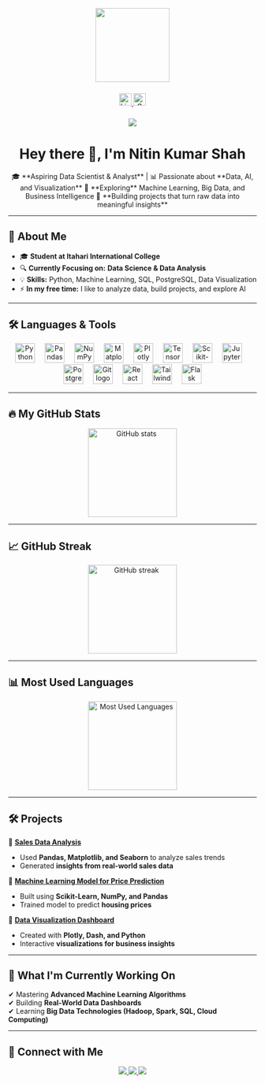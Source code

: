 <div align="center">
  <img height="150" src="https://media.giphy.com/media/M9gbBd9nbDrOTu1Mqx/giphy.gif" />
</div>

###

<div align="center">
  <a href="https://www.linkedin.com/in/nitin-kumar-shah-689229326">
    <img src="https://img.shields.io/static/v1?message=LinkedIn&logo=linkedin&label=&color=0077B5&logoColor=white&labelColor=&style=for-the-badge" height="25" alt="LinkedIn logo" />
  </a>
  <a href="mailto:shahnitin500@gmail.com">
    <img src="https://img.shields.io/badge/Gmail-D14836?style=for-the-badge&logo=gmail&logoColor=white" height="25" alt="Gmail logo" />
  </a>
</div>

###

<div align="center">
  <img src="https://visitor-badge.laobi.icu/badge?page_id=Nitin2OO3577" />
</div>

###

<h1 align="center">Hey there 👋, I'm Nitin Kumar Shah</h1>

<p align="center">
🎓 **Aspiring Data Scientist & Analyst** | 📊 Passionate about **Data, AI, and Visualization**  
📍 **Exploring** Machine Learning, Big Data, and Business Intelligence  
🚀 **Building projects that turn raw data into meaningful insights**  
</p>

---

## 🔹 About Me  

- 🎓 **Student at Itahari International College**  
- 🔍 **Currently Focusing on:** **Data Science & Data Analysis**  
- 💡 **Skills:** Python, Machine Learning, SQL, PostgreSQL, Data Visualization  
- ⚡ **In my free time:** I like to analyze data, build projects, and explore AI  

---

## 🛠 Languages & Tools  

<div align="center">
  <img src="https://cdn.jsdelivr.net/gh/devicons/devicon/icons/python/python-original.svg" height="40" alt="Python logo" />
  <img width="12" />
  <img src="https://cdn.jsdelivr.net/gh/devicons/devicon/icons/pandas/pandas-original.svg" height="40" alt="Pandas logo" />
  <img width="12" />
  <img src="https://cdn.jsdelivr.net/gh/devicons/devicon/icons/numpy/numpy-original.svg" height="40" alt="NumPy logo" />
  <img width="12" />
  <img src="https://upload.wikimedia.org/wikipedia/commons/8/84/Matplotlib_icon.svg" height="40" alt="Matplotlib logo" />
  <img width="12" />
  <img src="https://upload.wikimedia.org/wikipedia/commons/3/37/Plotly-logo.png" height="40" alt="Plotly logo" />
  <img width="12" />
  <img src="https://cdn.jsdelivr.net/gh/devicons/devicon/icons/tensorflow/tensorflow-original.svg" height="40" alt="TensorFlow logo" />
  <img width="12" />
  <img src="https://cdn.jsdelivr.net/gh/devicons/devicon/icons/scikit-learn/scikit-learn-original.svg" height="40" alt="Scikit-Learn logo" />
  <img width="12" />
  <img src="https://cdn.jsdelivr.net/gh/devicons/devicon/icons/jupyter/jupyter-original.svg" height="40" alt="Jupyter Notebook logo" />
  <img width="12" />
  <img src="https://cdn.jsdelivr.net/gh/devicons/devicon/icons/postgresql/postgresql-original.svg" height="40" alt="PostgreSQL logo" />
  <img width="12" />
  <img src="https://cdn.jsdelivr.net/gh/devicons/devicon/icons/git/git-original.svg" height="40" alt="Git logo" />
  <img width="12" />
  <img src="https://cdn.jsdelivr.net/gh/devicons/devicon/icons/react/react-original.svg" height="40" alt="React logo" />
  <img width="12" />
  <img src="https://cdn.jsdelivr.net/gh/devicons/devicon/icons/tailwindcss/tailwindcss-plain.svg" height="40" alt="Tailwind CSS logo" />
  <img width="12" />
  <img src="https://upload.wikimedia.org/wikipedia/commons/3/3c/Flask_logo.svg" height="40" alt="Flask logo" />
</div>

---

## 🔥 My GitHub Stats  

<div align="center">
  <img src="https://github-readme-stats.vercel.app/api?username=Nitin2OO3577&show_icons=true&theme=radical&hide_border=false&border_radius=5" height="180" alt="GitHub stats" />
</div>

---

## 📈 GitHub Streak  

<div align="center">
  <img src="https://github-readme-streak-stats.herokuapp.com/?user=Nitin2OO3577&theme=radical&hide_border=false&border_radius=5" height="180" alt="GitHub streak" />
</div>

---

## 📊 Most Used Languages  

<div align="center">
  <img src="https://github-readme-stats.vercel.app/api/top-langs/?username=Nitin2OO3577&layout=compact&theme=radical&hide_border=false&border_radius=5" height="180" alt="Most Used Languages" />
</div>

---

## 🛠 Projects  

🔹 **[Sales Data Analysis](https://github.com/Nitin2OO3577/sales-data-analysis)**  
   - Used **Pandas, Matplotlib, and Seaborn** to analyze sales trends  
   - Generated **insights from real-world sales data**  

🔹 **[Machine Learning Model for Price Prediction](https://github.com/Nitin2OO3577/price-prediction-ml)**  
   - Built using **Scikit-Learn, NumPy, and Pandas**  
   - Trained model to predict **housing prices**  

🔹 **[Data Visualization Dashboard](https://github.com/Nitin2OO3577/data-dashboard)**  
   - Created with **Plotly, Dash, and Python**  
   - Interactive **visualizations for business insights**  

---

## 🎯 What I'm Currently Working On  

✔ Mastering **Advanced Machine Learning Algorithms**  
✔ Building **Real-World Data Dashboards**  
✔ Learning **Big Data Technologies (Hadoop, Spark, SQL, Cloud Computing)**  

---

## 🤝 Connect with Me  

<div align="center">
  <a href="https://www.linkedin.com/in/nitin-kumar-shah-689229326">
    <img src="https://img.shields.io/badge/LinkedIn-0A66C2?style=for-the-badge&logo=linkedin&logoColor=white" />
  </a>
  <a href="mailto:shahnitin500@gmail.com">
    <img src="https://img.shields.io/badge/Gmail-EA4335?style=for-the-badge&logo=gmail&logoColor=white" />
  </a>
  <a href="https://github.com/Nitin2OO3577">
    <img src="https://img.shields.io/badge/GitHub-181717?style=for-the-badge&logo=github&logoColor=white" />
  </a>
</div>
